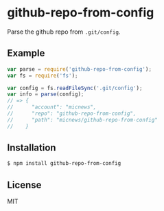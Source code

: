 
# github-repo-from-config

  Parse the github repo from `.git/config`.

## Example

```js
var parse = require('github-repo-from-config');
var fs = require('fs');

var config = fs.readFileSync('.git/config');
var info = parse(config);
// => {
//      "account": "micnews",
//      "repo": "github-repo-from-config",
//      "path": "micnews/github-repo-from-config"
//    }
```

## Installation

```bash
$ npm install github-repo-from-config
```

## License

  MIT

